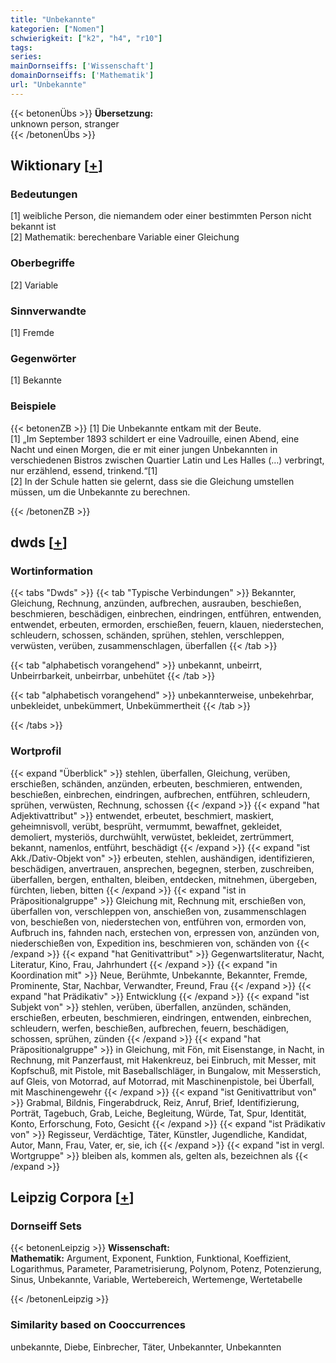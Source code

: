 ```yaml
---
title: "Unbekannte"
kategorien: ["Nomen"]
schwierigkeit: ["k2", "h4", "r10"]
tags:
series:
mainDornseiffs: ['Wissenschaft']
domainDornseiffs: ['Mathematik']
url: "Unbekannte"
---
```


{{< betonenÜbs >}}
**Übersetzung:**  
unknown person, stranger  
{{< /betonenÜbs >}}

## Wiktionary [[+](https://de.wiktionary.org/wiki/Unbekannte)]

### Bedeutungen
[1] weibliche Person, die niemandem oder einer bestimmten Person nicht bekannt ist  
[2] Mathematik: berechenbare Variable einer Gleichung  

### Oberbegriffe
[2] Variable  

### Sinnverwandte
[1] Fremde  

### Gegenwörter
[1] Bekannte  

### Beispiele
{{< betonenZB >}}
[1] Die Unbekannte entkam mit der Beute.  
[1] „Im September 1893 schildert er eine Vadrouille, einen Abend, eine Nacht und einen Morgen, die er mit einer jungen Unbekannten in verschiedenen Bistros zwischen Quartier Latin und Les Halles (…) verbringt, nur erzählend, essend, trinkend.“[1]  
[2] In der Schule hatten sie gelernt, dass sie die Gleichung umstellen müssen, um die Unbekannte zu berechnen.  

{{< /betonenZB >}}


## dwds [[+](https://www.dwds.de/wb/Unbekannte)]

### Wortinformation
{{< tabs "Dwds" >}}
{{< tab "Typische Verbindungen" >}}
Bekannter, Gleichung, Rechnung, anzünden, aufbrechen, ausrauben, beschießen, beschmieren, beschädigen, einbrechen, eindringen, entführen, entwenden, entwendet, erbeuten, ermorden, erschießen, feuern, klauen, niederstechen, schleudern, schossen, schänden, sprühen, stehlen, verschleppen, verwüsten, verüben, zusammenschlagen, überfallen
{{< /tab >}}

{{< tab "alphabetisch vorangehend" >}}
unbekannt, unbeirrt, Unbeirrbarkeit, unbeirrbar, unbehütet
{{< /tab >}}

{{< tab "alphabetisch vorangehend" >}}
unbekannterweise, unbekehrbar, unbekleidet, unbekümmert, Unbekümmertheit
{{< /tab >}}

{{< /tabs >}}

### Wortprofil
{{< expand "Überblick" >}} stehlen, überfallen, Gleichung, verüben, erschießen, schänden, anzünden, erbeuten, beschmieren, entwenden, beschießen, einbrechen, eindringen, aufbrechen, entführen, schleudern, sprühen, verwüsten, Rechnung, schossen {{< /expand >}}
{{< expand "hat Adjektivattribut" >}} entwendet, erbeutet, beschmiert, maskiert, geheimnisvoll, verübt, besprüht, vermummt, bewaffnet, gekleidet, demoliert, mysteriös, durchwühlt, verwüstet, bekleidet, zertrümmert, bekannt, namenlos, entführt, beschädigt {{< /expand >}}
{{< expand "ist Akk./Dativ-Objekt von" >}} erbeuten, stehlen, aushändigen, identifizieren, beschädigen, anvertrauen, ansprechen, begegnen, sterben, zuschreiben, überfallen, bergen, enthalten, bleiben, entdecken, mitnehmen, übergeben, fürchten, lieben, bitten {{< /expand >}}
{{< expand "ist in Präpositionalgruppe" >}} Gleichung mit, Rechnung mit, erschießen von, überfallen von, verschleppen von, anschießen von, zusammenschlagen von, beschießen von, niederstechen von, entführen von, ermorden von, Aufbruch ins, fahnden nach, erstechen von, erpressen von, anzünden von, niederschießen von, Expedition ins, beschmieren von, schänden von {{< /expand >}}
{{< expand "hat Genitivattribut" >}} Gegenwartsliteratur, Nacht, Literatur, Kino, Frau, Jahrhundert {{< /expand >}}
{{< expand "in Koordination mit" >}} Neue, Berühmte, Unbekannte, Bekannter, Fremde, Prominente, Star, Nachbar, Verwandter, Freund, Frau {{< /expand >}}
{{< expand "hat Prädikativ" >}} Entwicklung {{< /expand >}}
{{< expand "ist Subjekt von" >}} stehlen, verüben, überfallen, anzünden, schänden, erschießen, erbeuten, beschmieren, eindringen, entwenden, einbrechen, schleudern, werfen, beschießen, aufbrechen, feuern, beschädigen, schossen, sprühen, zünden {{< /expand >}}
{{< expand "hat Präpositionalgruppe" >}} in Gleichung, mit Fön, mit Eisenstange, in Nacht, in Rechnung, mit Panzerfaust, mit Hakenkreuz, bei Einbruch, mit Messer, mit Kopfschuß, mit Pistole, mit Baseballschläger, in Bungalow, mit Messerstich, auf Gleis, von Motorrad, auf Motorrad, mit Maschinenpistole, bei Überfall, mit Maschinengewehr {{< /expand >}}
{{< expand "ist Genitivattribut von" >}} Grabmal, Bildnis, Fingerabdruck, Reiz, Anruf, Brief, Identifizierung, Porträt, Tagebuch, Grab, Leiche, Begleitung, Würde, Tat, Spur, Identität, Konto, Erforschung, Foto, Gesicht {{< /expand >}}
{{< expand "ist Prädikativ von" >}} Regisseur, Verdächtige, Täter, Künstler, Jugendliche, Kandidat, Autor, Mann, Frau, Vater, er, sie, ich {{< /expand >}}
{{< expand "ist in vergl. Wortgruppe" >}} bleiben als, kommen als, gelten als, bezeichnen als {{< /expand >}}

## Leipzig Corpora [[+](https://corpora.uni-leipzig.de/en/res?word=Unbekannte&corpusId=deu_newscrawl-public_2018)]

### Dornseiff Sets
{{< betonenLeipzig >}}
**Wissenschaft:**  
**Mathematik:** Argument, Exponent, Funktion, Funktional, Koeffizient, Logarithmus, Parameter, Parametrisierung, Polynom, Potenz, Potenzierung, Sinus, Unbekannte, Variable, Wertebereich, Wertemenge, Wertetabelle  

{{< /betonenLeipzig >}}

### Similarity based on Cooccurrences
unbekannte, Diebe, Einbrecher, Täter, Unbekannter, Unbekannten

